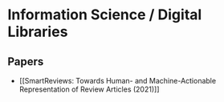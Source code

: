 # Information Science / Digital Libraries

## Papers

- [[SmartReviews: Towards Human- and Machine-Actionable Representation of Review Articles (2021)]]
